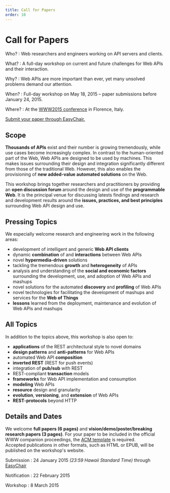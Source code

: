 ```yaml
---
title: Call for Papers
order: 10
---
```


# Call for Papers

Who?
: Web researchers and engineers working on API servers and clients.

What?
: A full-day workshop on current and future challenges for Web APIs and their interaction.

Why?
: Web APIs are more important than ever, yet many unsolved problems demand our attention.

When?
: Full-day workshop on May 18, 2015 – paper submissions before January 24, 2015.

Where?
: At the [WWW2015 conference](http://www.www2015.it/) in Florence, Italy.

[Submit your paper through EasyChair.](https://easychair.org/conferences/?conf=wsrest2015)

## Scope
**Thousands of APIs** exist and their number is growing tremendously,
while use cases become increasingly complex.
In contrast to the human-oriented part of the Web, Web APIs are designed to be used by machines.
This makes issues surrounding their design and integration
significantly different from those of the traditional Web.
However, this also enables the provisioning of **new added-value automated solutions** on the Web.

This workshop brings together researchers and practitioners
by providing an **open discussion forum** around the design and use of the **programmable Web**.
It is the principal venue for discussing latests findings and research and development results
around the **issues, practices, and best principles** surrounding Web API design and use.

## Pressing Topics
We especially welcome research and engineering work in the following areas:

- development of intelligent and generic **Web API clients**
- dynamic **combination** of and **interactions** between Web APIs
- novel **hypermedia-driven** solutions
- tackling the tremendous **growth** and **heterogeneity** of APIs
- analysis and understanding of the **social and economic factors**
  surrounding the development, use, and adoption of Web APIs and mashups
- novel solutions for the automated **discovery** and **profiling** of Web APIs
- novel technologies for facilitating the development of mashups and services for the **Web of Things**
- **lessons** learned from the deployment, maintenance and evolution of Web APIs and mashups

## All Topics
In addition to the topics above, this workshop is also open to:

- **applications** of the REST architectural style to novel domains
- **design patterns** and **anti-patterns** for Web APIs
- automated Web API **composition**
- **inverted REST** (REST for push events)
- integration of **pub/sub** with REST
- REST-compliant **transaction** models
- **frameworks** for Web API implementation and consumption
- **modeling** Web APIs
- **resource** design and granularity
- **evolution**, **versioning**, and **extension** of Web APIs
- **REST-protocols** beyond HTTP

## Details and Dates
We welcome **full papers (6 pages)** and **vision/demo/poster/breaking research papers (3 pages)**.
For your paper to be included in the official WWW companion proceedings,
the [ACM template](http://www.acm.org/sigs/publications/proceedings-templates) is required.
<br>
Accepted publications in other formats, such as HTML or EPUB,
will be published on the workshop's website.

Submission
: 24 January 2015 _(23:59 Hawaii Standard Time)_ through [EasyChair](https://easychair.org/conferences/?conf=wsrest2015)

Notification
: 22 February 2015

Workshop
: 8 March 2015
